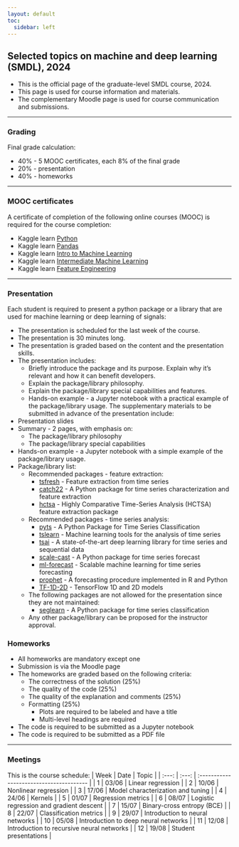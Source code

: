 ```yaml
---
layout: default
toc:
  sidebar: left
---
```


## Selected topics on machine and deep learning (SMDL), 2024
* This is the official page of the graduate-level SMDL course, 2024. 
* This page is used for course information and materials.
* The complementary Moodle page is used for course communication and submissions. 

---
### Grading
Final grade calculation:
* 40% - 5 MOOC certificates, each 8% of the final grade
* 20% - presentation
* 40% - homeworks
---

### MOOC certificates
A certificate of completion of the following online courses (MOOC) is required for the course completion:
* Kaggle learn [Python](https://www.kaggle.com/learn/python)
* Kaggle learn [Pandas](https://www.kaggle.com/learn/pandas) 
* Kaggle learn [Intro to Machine Learning](https://www.kaggle.com/learn/intro-to-machine-learning)
* Kaggle learn [Intermediate Machine Learning](https://www.kaggle.com/learn/intermediate-machine-learning)
* Kaggle learn [Feature Engineering](https://www.kaggle.com/learn/feature-engineering)

---

### Presentation
Each student is required to present a python package or a library that are used for machine learning or deep learning of signals:
* The presentation is scheduled for the last week of the course.
* The presentation is 30 minutes long.
* The presentation is graded based on the content and the presentation skills.
* The presentation includes:
  * Briefly introduce the package and its purpose. Explain why it’s relevant and how it can benefit developers.
  * Explain the package/library philosophy.
  * Explain the package/library special capabilities and features.
  * Hands-on example - a Jupyter notebook with a practical example of the package/library usage.
The supplementary materials to be submitted in advance of the presentation include: 
* Presentation slides
* Summary - 2 pages, with emphasis on:
  * The package/library philosophy
  * The package/library special capabilities
* Hands-on example - a Jupyter notebook with a simple example of the package/library usage.
* Package/library list:
  * Recommended packages - feature extraction:
    * [tsfresh](https://tsfresh.readthedocs.io/en/latest/) - Feature extraction from time series
    * [catch22](https://time-series-features.gitbook.io/catch22-features/) - A Python package for time series characterization and feature extraction
    * [hctsa](https://github.com/benfulcher/hctsa) - Highly Comparative Time-Series Analysis (HCTSA) feature extraction package
  * Recommended packages - time series analysis:
      * [pyts](https://pyts.readthedocs.io/en/stable/index.html) - A Python Package for Time Series Classification
      * [tslearn](https://tslearn.readthedocs.io/en/stable/) -  Machine learning tools for the analysis of time series      
      * [tsai](https://timeseriesai.github.io/tsai/) - A state-of-the-art deep learning library for time series and sequential data
      * [scale-cast](https://github.com/mikekeith52/scalecast) - A Python package for time series forecast
      * [ml-forecast](https://github.com/Nixtla/mlforecast) - Scalable machine learning for time series forecasting
      * [prophet](https://facebook.github.io/prophet/) - A forecasting procedure implemented in R and Python
      * [TF-1D-2D](https://github.com/Sakib1263/TF-1D-2D-Segmentation-End2EndPipelines) - TensorFlow 1D and 2D models
  * The following packages are not allowed for the presentation since they are not maintained:
      * [seglearn](https://dmbee.github.io/seglearn/) - A Python package for time series classification
  * Any other package/library can be proposed for the instructor approval.

### Homeworks
* All homeworks are mandatory except one
* Submission is via the Moodle page
* The homeworks are graded based on the following criteria:
  * The correctness of the solution (25%)
  * The quality of the code (25%)
  * The quality of the explanation and comments (25%)
  * Formatting (25%)
    * Plots are required to be labeled and have a title
    * Multi-level headings are required
* The code is required to be submitted as a Jupyter notebook
* The code is required to be submitted as a PDF file

---

### Meetings
This is the course schedule:
| Week | Date  | Topic                                     |
| :---: | :---: | :--------------------------------------- |
| 1    | 03/06 | Linear regression                         |
| 2    | 10/06 | Nonlinear regression                      |
| 3    | 17/06 | Model characterization and tuning         |
| 4    | 24/06 | Kernels                                   |
| 5    | 01/07 | Regression metrics                        |
| 6    | 08/07 | Logistic regression and gradient descent  |
| 7    | 15/07 | Binary-cross entropy (BCE)                |
| 8    | 22/07 | Classification metrics                    |
| 9    | 29/07 | Introduction to neural networks           |
| 10   | 05/08 | Introduction to deep neural networks      |
| 11   | 12/08 | Introduction to recursive neural networks |
| 12   | 19/08 | Student presentations                     |